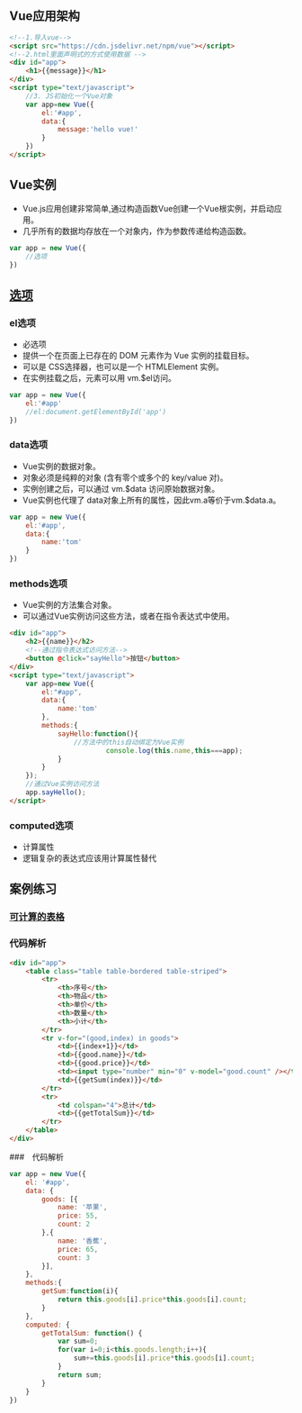 ﻿## Vue应用架构
```html
<!--1.导入vue-->
<script src="https://cdn.jsdelivr.net/npm/vue"></script>
<!--2.html里面声明式的方式使用数据 -->
<div id="app">
	<h1>{{message}}</h1>
</div>
<script type="text/javascript">
	//3. JS初始化一个Vue对象
	var app=new Vue({
		el:'#app',
		data:{
			message:'hello vue!'
		}
	})
</script>
```



## Vue实例

- Vue.js应用创建非常简单,通过构造函数Vue创建一个Vue根实例，并启动应用。 
- 几乎所有的数据均存放在一个对象内，作为参数传递给构造函数。

```js
var app = new Vue({
	//选项
})
```



## [选项](https://cn.vuejs.org/v2/api/#%E9%80%89%E9%A1%B9-DOM)


### el选项

- 必选项
- 提供一个在页面上已存在的 DOM 元素作为 Vue 实例的挂载目标。
- 可以是 CSS选择器，也可以是一个 HTMLElement 实例。
- 在实例挂载之后，元素可以用 vm.$el访问。

```js
var app = new Vue({
	el:'#app'
	//el:document.getElementById('app')	
})
```


### data选项

- Vue实例的数据对象。
- 对象必须是纯粹的对象 (含有零个或多个的 key/value 对)。
- 实例创建之后，可以通过 vm.$data 访问原始数据对象。
- Vue实例也代理了 data对象上所有的属性，因此vm.a等价于vm.$data.a。

```js
var app = new Vue({
	el:'#app',
	data:{
		name:'tom'
	}
})
```


### methods选项

- Vue实例的方法集合对象。
- 可以通过Vue实例访问这些方法，或者在指令表达式中使用。

```html
<div id="app">
	<h2>{{name}}</h2>
	<!--通过指令表达式访问方法-->
	<button @click="sayHello">按钮</button>
</div>
<script type="text/javascript">
	var app=new Vue({
		el:"#app",
		data:{
			name:'tom'
		},
		methods:{
			sayHello:function(){
				//方法中的this自动绑定为Vue实例
						console.log(this.name,this===app);
			}
		}
	});
	//通过Vue实例访问方法
	app.sayHello();
</script>
```


### computed选项

- 计算属性
- 逻辑复杂的表达式应该用计算属性替代




## 案例练习


### [可计算的表格](//bestace.github.io/interaction/demos/02/02table.html)


### 代码解析

```html
<div id="app">
	<table class="table table-bordered table-striped">
		<tr>
			<th>序号</th>
			<th>物品</th>
			<th>单价</th>
			<th>数量</th>
			<th>小计</th>
		</tr>
		<tr v-for="(good,index) in goods">
			<td>{{index+1}}</td>
			<td>{{good.name}}</td>
			<td>{{good.price}}</td>
			<td><input type="number" min="0" v-model="good.count" /></td>
			<td>{{getSum(index)}}</td>
		</tr>
		<tr>
			<td colspan="4">总计</td>
			<td>{{getTotalSum}}</td>
		</tr>
	</table>
</div>
```


###　代码解析

```js
var app = new Vue({
	el: '#app',
	data: {
		goods: [{
			name: '苹果',
			price: 55,
			count: 2
		},{
			name: '香蕉',
			price: 65,
			count: 3
		}],
	},
	methods:{
		getSum:function(i){
			return this.goods[i].price*this.goods[i].count;
		}
	},
	computed: {
		getTotalSum: function() {
			var sum=0;
			for(var i=0;i<this.goods.length;i++){
				sum+=this.goods[i].price*this.goods[i].count;
			}
			return sum;
		}
	}
})
```





